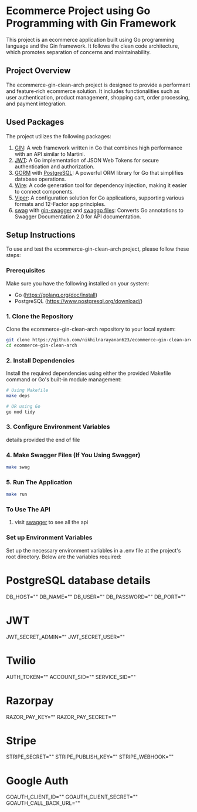 # Ecommerce Project using Go Programming with Gin Framework

This project is an ecommerce application built using Go programming language and the Gin framework. It follows the clean code architecture, which promotes separation of concerns and maintainability.

## Project Overview

The ecommerce-gin-clean-arch project is designed to provide a performant and feature-rich ecommerce solution. It includes functionalities such as user authentication, product management, shopping cart, order processing, and payment integration.

## Used Packages

The project utilizes the following packages:

1. [GIN](github.com/gin-gonic/gin): A web framework written in Go that combines high performance with an API similar to Martini.
2. [JWT](github.com/golang-jwt/jwt): A Go implementation of JSON Web Tokens for secure authentication and authorization.
3. [GORM](https://gorm.io/index.html) with [PostgreSQL](https://gorm.io/docs/connecting_to_the_database.html#PostgreSQL): A powerful ORM library for Go that simplifies database operations.
4. [Wire](https://github.com/google/wire): A code generation tool for dependency injection, making it easier to connect components.
5. [Viper](https://github.com/spf13/viper): A configuration solution for Go applications, supporting various formats and 12-Factor app principles.
6. [swag](https://github.com/swaggo/swag) with [gin-swagger](https://github.com/swaggo/gin-swagger) and [swaggo files](github.com/swaggo/files): Converts Go annotations to Swagger Documentation 2.0 for API documentation.

## Setup Instructions

To use and test the ecommerce-gin-clean-arch project, please follow these steps:

### Prerequisites

Make sure you have the following installed on your system:

- Go (https://golang.org/doc/install)
- PostgreSQL (https://www.postgresql.org/download/)

### 1. Clone the Repository

Clone the ecommerce-gin-clean-arch repository to your local system:

```bash
git clone https://github.com/nikhilnarayanan623/ecommerce-gin-clean-arch.git
cd ecommerce-gin-clean-arch
```
### 2. Install Dependencies

Install the required dependencies using either the provided Makefile command or Go's built-in module management:

```bash
# Using Makefile
make deps

# OR using Go
go mod tidy
```
### 3. Configure Environment Variables
details provided the end of file
### 4. Make Swagger Files (If You Using Swagger)

```bash
make swag
```

### 5. Run The Application
```bash
make run
```
### To Use The API
1. visit [swagger](http://localhost:8000/swagger/index.html) to see all the api

### Set up Environment Variables
Set up the necessary environment variables in a .env file at the project's root directory. Below are the variables required:
# PostgreSQL database details
DB_HOST="<your database host name>"
DB_NAME="<your database name>"
DB_USER="<your database user name>"
DB_PASSWORD="<your database owner password>"
DB_PORT="<your database running port number>"

# JWT
JWT_SECRET_ADMIN="<secret code for signing admin JWT token>"
JWT_SECRET_USER="<secret code for signing user JWT token>"

# Twilio
AUTH_TOKEN="<your Twilio authentication token>"
ACCOUNT_SID="<your Twilio account SID>"
SERVICE_SID="<your Twilio messaging service SID>"

# Razorpay
RAZOR_PAY_KEY="<your Razorpay API test key>"
RAZOR_PAY_SECRET="<your Razorpay API test secret key>"

# Stripe
STRIPE_SECRET="<your Stripe account secret key>"
STRIPE_PUBLISH_KEY="<your Stripe account publish key>"
STRIPE_WEBHOOK="<your Stripe account webhook key>"

# Google Auth
GOAUTH_CLIENT_ID="<your Google Auth client ID>"
GOAUTH_CLIENT_SECRET="<your Google Auth secret key>"
GOAUTH_CALL_BACK_URL="<your registered callback URL for Google Auth>"

